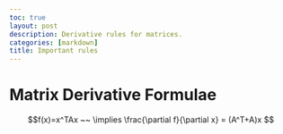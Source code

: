```yaml
---
toc: true
layout: post
description: Derivative rules for matrices.
categories: [markdown]
title: Important rules
---
```


# Matrix Derivative Formulae

$$f(x)=x^TAx ~~ \implies \frac{\partial f}{\partial x} = (A^T+A)x $$